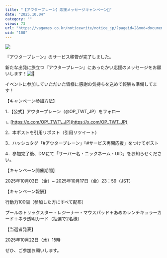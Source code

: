 ```yaml
---
title: "【アウタープレーン】応援メッセージキャンペーン📣"
date: "2025.10.04"
category: ""
views: 73
url: "https://vagames.co.kr/noticewrite/notice_jp/?pageid=2&mod=document&uid=100"
uid: "100"
---
```


![](/images/news/live/jp/100-496858c9.webp)  

  

『アウタープレーン』のサービス移管が完了しました。

新たな出発に旅立つ『アウタープレーン』にあったかい応援のメッセージをお願いします！![💛](/images/news/live/jp/100-0ddbf5d3.svg)

イベントに参加していただいた皆様に感謝の気持ちを込めて報酬も準備してます！

  

  

【キャンペーン参加方法】

1．【公式】アウタープレーン（@OP\_TWT\_JP）をフォロー

ㄴ [https://x.com/OP\_TWT\_JP](https://x.com/OP_TWT_JP)

2．本ポストを引用リポスト（引用リツイート）

3．ハッシュタグ「#アウタープレーン」「#サービス再開応援」をつけてポスト

4．参加完了後、DMにて「サーバー名・ニックネーム・UID」をお知らせください。

  

【キャンペーン開催期間】

  

2025年10月03日（金）~ 2025年10月17日（金）23：59（JST）

  

【キャンペーン報酬】

行動力100個（参加した方にすべて配布）

プールのトリックスター・レジーナ―・マウスパッド＋あめのレンチキュラーカード＋ネラ透明カード（抽選で2名様）

  

【当選者発表】

2025年10月22日（水）15時

  

ぜひ、ご参加お願いします。